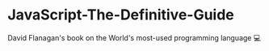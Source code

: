 # JavaScript-The-Definitive-Guide
David Flanagan's book on the World's most-used programming language 💻
